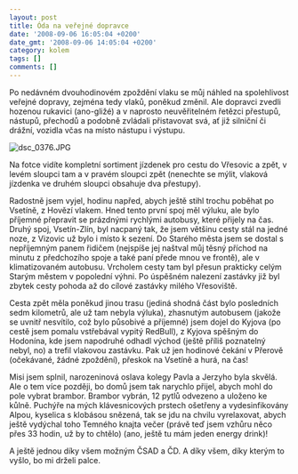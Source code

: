 ```yaml
---
layout: post
title: Óda na veřejné dopravce
date: '2008-09-06 16:05:04 +0200'
date_gmt: '2008-09-06 14:05:04 +0200'
category: kolem
tags: []
comments: []
---
```

<p>Po nedávném dvouhodinovém zpoždění vlaku se můj náhled na spolehlivost veřejné dopravy, zejména tedy vlaků, poněkud změnil. Ale dopravci zvedli hozenou rukavici (ano-gližé) a v naprosto neuvěřitelném řetězci přestupů, nástupů, přechodů a podobně zvládali přistavovat svá, ať již silniční či drážní, vozidla včas na místo nástupu i výstupu.</p>
<p><img src='%base_url%/assets/wp-uploads/2008/09/dsc_0376.JPG' alt='dsc_0376.JPG' /></p>
<p>Na fotce vidíte kompletní sortiment jízdenek pro cestu do Vřesovic a zpět, v levém sloupci tam a v pravém sloupci zpět (nenechte se mýlit, vlaková jízdenka ve druhém sloupci obsahuje dva přestupy).</p>
<p>Radostně jsem vyjel, hodinu napřed, abych ještě stihl trochu poběhat po Vsetíně, z Hovězí vlakem. Hned tento první spoj měl výluku, ale bylo příjemné přepravit se prázdnými rychlými autobusy, které přijely na čas. Druhý spoj, Vsetín-Zlín, byl nacpaný tak, že jsem většinu cesty stál na jedné noze, z Vizovic už bylo i místo k sezení. Do Starého města jsem se dostal s nepříjemným panem řidičem (nejspíše jej naštval můj těsný příchod na minutu z předchozího spoje a také paní přede mnou ve frontě), ale v klimatizovaném autobusu. Vrcholem cesty tam byl přesun prakticky celým Starým městem v popolední výhni. Po úspěšném nalezení zastávky již byl zbytek cesty pohoda až do cílové zastávky milého Vřesoviště.</p>
<p>Cesta zpět měla poněkud jinou trasu (jediná shodná část bylo posledních sedm kilometrů, ale už tam nebyla výluka), zhasnutým autobusem (jakože se uvnitř nesvítilo, což bylo působivé a příjemné) jsem dojel do Kyjova (po cestě jsem pomalu vstřebával vypitý RedBull), z Kyjova spěšným do Hodonína, kde jsem napodruhé odhadl východ (ještě příliš poznatelný nebyl, no) a trefil vlakovou zastávku. Pak už jen hodinové čekání v Přerově (očekávané, žádné zpoždění), přeskok na Vsetíně a hurá, na čas!</p>
<p>Misi jsem splnil, narozeninová oslava kolegy Pavla a Jerzyho byla skvělá. Ale o tem více později, bo domů jsem tak narychlo přijel, abych mohl do pole vybrat brambor. Brambor vybrán, 12 pytlů odvezeno a uloženo ke kůlně. Puchýře na mých klávesnicových prstech ošetřeny a vydesinfikovány Alpou, kyselica s klobásou snězená, tak se jdu na chvilu vyrelaxovat, abych ještě vydýchal toho Temného knajta večer (právě teď jsem vzhůru něco přes 33 hodin, už by to chtělo) (ano, ještě tu mám jeden energy drink)!</p>
<p>A ještě jednou díky všem možným ČSAD a ČD. A díky všem, díky kterým to vyšlo, bo mi drželi palce.</p>
